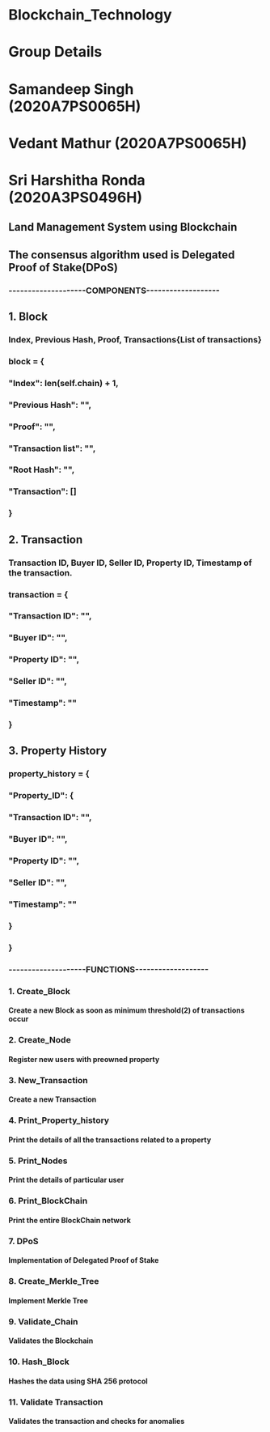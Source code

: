 # Blockchain_Technology

# Group Details

# Samandeep Singh (2020A7PS0065H)

# Vedant Mathur (2020A7PS0065H)

# Sri Harshitha Ronda (2020A3PS0496H)

## Land Management System using Blockchain

## The consensus algorithm used is Delegated Proof of Stake(DPoS)

### --------------------COMPONENTS-------------------

## 1. Block

### Index, Previous Hash, Proof, Transactions{List of transactions}

### block = {

### "Index": len(self.chain) + 1,

### "Previous Hash": "",

### "Proof": "",

### "Transaction list": "",

### "Root Hash": "",

### "Transaction": []

### }

###

## 2. Transaction

### Transaction ID, Buyer ID, Seller ID, Property ID, Timestamp of the transaction.

### transaction = {

### "Transaction ID": "",

### "Buyer ID": "",

### "Property ID": "",

### "Seller ID": "",

###

### "Timestamp": ""

### }

###

## 3. Property History

### property_history = {

### "Property_ID": {

### "Transaction ID": "",

### "Buyer ID": "",

### "Property ID": "",

### "Seller ID": "",

###

### "Timestamp": ""

### }

### }

### --------------------FUNCTIONS-------------------

### 1. Create_Block

#### Create a new Block as soon as minimum threshold(2) of transactions occur

### 2. Create_Node

#### Register new users with preowned property

### 3. New_Transaction

#### Create a new Transaction

### 4. Print_Property_history

#### Print the details of all the transactions related to a property

### 5. Print_Nodes

#### Print the details of particular user

### 6. Print_BlockChain

#### Print the entire BlockChain network

### 7. DPoS

#### Implementation of Delegated Proof of Stake

### 8. Create_Merkle_Tree

#### Implement Merkle Tree

### 9. Validate_Chain

#### Validates the Blockchain

### 10. Hash_Block

#### Hashes the data using SHA 256 protocol

### 11. Validate Transaction

#### Validates the transaction and checks for anomalies

